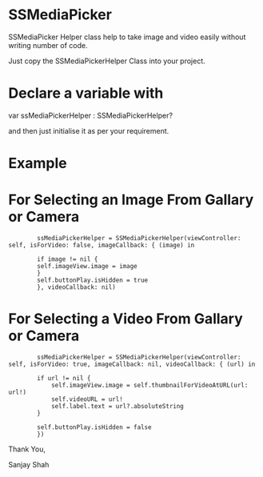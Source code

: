 # SSMediaPicker
SSMediaPicker Helper class help to take image and video easily without writing number of code.

Just copy the SSMediaPickerHelper Class into your project.

# Declare a variable with
var ssMediaPickerHelper : SSMediaPickerHelper?

and then just initialise it as per your requirement.

# Example
# For Selecting an Image From Gallary or Camera

            ssMediaPickerHelper = SSMediaPickerHelper(viewController: self, isForVideo: false, imageCallback: { (image) in
            
            if image != nil {
            self.imageView.image = image
            }
            self.buttonPlay.isHidden = true
            }, videoCallback: nil)


# For Selecting a Video From Gallary or Camera

            ssMediaPickerHelper = SSMediaPickerHelper(viewController: self, isForVideo: true, imageCallback: nil, videoCallback: { (url) in
            
            if url != nil {
                self.imageView.image = self.thumbnailForVideoAtURL(url: url!)
                self.videoURL = url!
                self.label.text = url?.absoluteString
            }
            
            self.buttonPlay.isHidden = false
            })


Thank You,

Sanjay Shah
